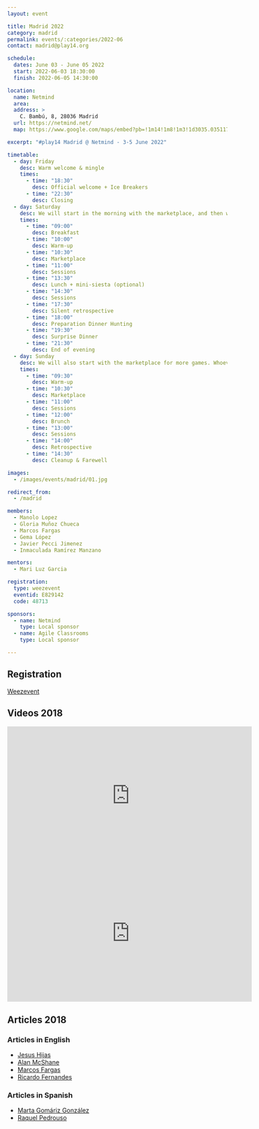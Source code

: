 ```yaml
---
layout: event

title: Madrid 2022
category: madrid
permalink: events/:categories/2022-06
contact: madrid@play14.org

schedule:
  dates: June 03 - June 05 2022
  start: 2022-06-03 18:30:00
  finish: 2022-06-05 14:30:00

location:
  name: Netmind
  area:
  address: >
    C. Bambú, 8, 28036 Madrid
  url: https://netmind.net/
  map: https://www.google.com/maps/embed?pb=!1m14!1m8!1m3!1d3035.035117581769!2d-3.6771962!3d40.4744881!3m2!1i1024!2i768!4f13.1!3m3!1m2!1s0x0%3A0x16a8f098c687f656!2sNetmind!5e0!3m2!1sen!2slu!4v1651507240679!5m2!1sen!2slu

excerpt: "#play14 Madrid @ Netmind - 3-5 June 2022"

timetable:
  - day: Friday
    desc: Warm welcome & mingle
    times:
      - time: "18:30"
        desc: Official welcome + Ice Breakers
      - time: "22:30"
        desc: Closing
  - day: Saturday
    desc: We will start in the morning with the marketplace, and then we will play games all day long.
    times:
      - time: "09:00"
        desc: Breakfast
      - time: "10:00"
        desc: Warm-up
      - time: "10:30"
        desc: Marketplace
      - time: "11:00"
        desc: Sessions
      - time: "13:30"
        desc: Lunch + mini-siesta (optional)
      - time: "14:30"
        desc: Sessions
      - time: "17:30"
        desc: Silent retrospective
      - time: "18:00"
        desc: Preparation Dinner Hunting
      - time: "19:30"
        desc: Surprise Dinner
      - time: "21:30"
        desc: End of evening
  - day: Sunday
    desc: We will also start with the marketplace for more games. Whoever needs to catch a plane can leave earlier.
    times:
      - time: "09:30"
        desc: Warm-up
      - time: "10:30"
        desc: Marketplace
      - time: "11:00"
        desc: Sessions
      - time: "12:00"
        desc: Brunch
      - time: "13:00"
        desc: Sessions
      - time: "14:00"
        desc: Retrospective
      - time: "14:30"
        desc: Cleanup & Farewell

images:
  - /images/events/madrid/01.jpg

redirect_from:
  - /madrid

members:
  - Manolo Lopez
  - Gloria Muñoz Chueca
  - Marcos Fargas
  - Gema López
  - Javier Pecci Jimenez
  - Inmaculada Ramírez Manzano

mentors:
  - Mari Luz Garcia

registration:
  type: weezevent
  eventid: E829142
  code: 48713

sponsors:
  - name: Netmind
    type: Local sponsor
  - name: Agile Classrooms
    type: Local sponsor

---
```


## Registration

<a id="register"></a>

<a title="Registration"
   href="https://weezevent.com/?c=sys_widget"
   class="weezevent-widget-integration"
   data-src="https://widget.weezevent.com/ticket/E829142/?code=48713&locale=es-ES&width_auto=1&color_primary=00AEEF"
   data-width="650"
   data-height="600"
   data-id="829142"
   data-resize="1"
   data-width_auto="1"
   data-noscroll="0"
   data-use-container="yes"
   data-type="neo"
   target="_blank">Weezevent</a>
<script type="text/javascript" src="https://widget.weezevent.com/weez.js"></script>


## Videos 2018

<iframe width="560" height="315" src="https://www.youtube.com/embed/videoseries?list=PL6VQoC829PV1JqCxlNB6TnPkrd9BX5ILQ" frameborder="0" allow="autoplay; encrypted-media" allowfullscreen></iframe>

<iframe width="560" height="315" src="https://www.youtube.com/embed/Pwhjr0Y82f4" frameborder="0" allow="autoplay; encrypted-media" allowfullscreen></iframe>

## Articles 2018

### Articles in English

- [Jesus Hijas](https://www.linkedin.com/feed/update/activity:6409872598234128385/)
- [Alan McShane](https://www.linkedin.com/feed/update/activity:6409292460110991360/)
- [Marcos Fargas](https://www.linkedin.com/feed/update/activity:6409172561493663744)
- [Ricardo Fernandes](https://www.linkedin.com/feed/update/urn:li:activity:6408917761933799424)

### Articles in Spanish

- [Marta Gomáriz González](https://www.linkedin.com/comm/feed/update/activity:6409152518819053568)
- [Raquel Pedrouso](https://www.linkedin.com/feed/update/activity:6409113417772261376)
